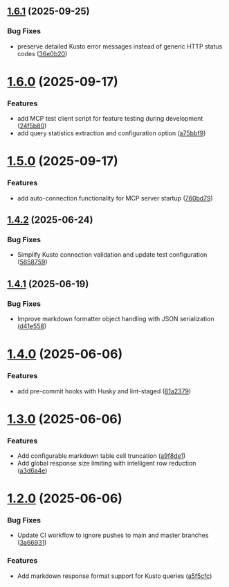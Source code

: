 ## [1.6.1](https://github.com/johnib/kusto-mcp/compare/v1.6.0...v1.6.1) (2025-09-25)


### Bug Fixes

* preserve detailed Kusto error messages instead of generic HTTP status codes ([36e0b20](https://github.com/johnib/kusto-mcp/commit/36e0b205bbfd7895db06c9421dc11360fecc7ae6))

# [1.6.0](https://github.com/johnib/kusto-mcp/compare/v1.5.0...v1.6.0) (2025-09-17)


### Features

* add MCP test client script for feature testing during development ([24f5b80](https://github.com/johnib/kusto-mcp/commit/24f5b802237579de316aacecea7b4f0e9a66ac83))
* add query statistics extraction and configuration option ([a75bbf9](https://github.com/johnib/kusto-mcp/commit/a75bbf9e36c7335b143354708c66e4289f1571dc))

# [1.5.0](https://github.com/johnib/kusto-mcp/compare/v1.4.2...v1.5.0) (2025-09-17)


### Features

* add auto-connection functionality for MCP server startup ([760bd79](https://github.com/johnib/kusto-mcp/commit/760bd796f3d5baab0f4feb991f6d5507733681e0))

## [1.4.2](https://github.com/johnib/kusto-mcp/compare/v1.4.1...v1.4.2) (2025-06-24)


### Bug Fixes

* Simplify Kusto connection validation and update test configuration ([5658759](https://github.com/johnib/kusto-mcp/commit/5658759426cae6de5c68d62bac3b8f78598d4889))

## [1.4.1](https://github.com/johnib/kusto-mcp/compare/v1.4.0...v1.4.1) (2025-06-19)


### Bug Fixes

* Improve markdown formatter object handling with JSON serialization ([d41e558](https://github.com/johnib/kusto-mcp/commit/d41e558aa79b7a902380a17381a83d960c785182))

# [1.4.0](https://github.com/johnib/kusto-mcp/compare/v1.3.0...v1.4.0) (2025-06-06)


### Features

* add pre-commit hooks with Husky and lint-staged ([61a2379](https://github.com/johnib/kusto-mcp/commit/61a2379a84ec4bc1a622c7fa8dc8baa24293b462))

# [1.3.0](https://github.com/johnib/kusto-mcp/compare/v1.2.0...v1.3.0) (2025-06-06)


### Features

* Add configurable markdown table cell truncation ([a9f8de1](https://github.com/johnib/kusto-mcp/commit/a9f8de179b41cf734f0b0e23024182df3b1c5bcd))
* Add global response size limiting with intelligent row reduction ([a3d6a4e](https://github.com/johnib/kusto-mcp/commit/a3d6a4ee9afcc68fd4f37e1cf2280d65d2fa3620))

# [1.2.0](https://github.com/johnib/kusto-mcp/compare/v1.1.1...v1.2.0) (2025-06-06)


### Bug Fixes

* Update CI workflow to ignore pushes to main and master branches ([3a66931](https://github.com/johnib/kusto-mcp/commit/3a66931d949482df9ed38dceae90325827405751))


### Features

* Add markdown response format support for Kusto queries ([a5f5cfc](https://github.com/johnib/kusto-mcp/commit/a5f5cfcb4bc48e5c7465f4cc53fa4c25e25f83e5))

